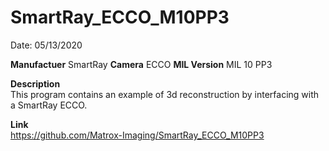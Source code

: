 # SmartRay_ECCO_M10PP3

Date: 05/13/2020

**Manufactuer** SmartRay 
**Camera** ECCO
**MIL Version** MIL 10 PP3  

**Description**  
This program contains an example of 3d reconstruction by interfacing with a SmartRay ECCO.

**Link**  
https://github.com/Matrox-Imaging/SmartRay_ECCO_M10PP3
